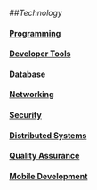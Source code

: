 ##_Technology_

#### [Programming](programming/README.md)

#### [Developer Tools](developer-tools/README.md)

#### [Database](database/README.md)

#### [Networking](networking/README.md)

#### [Security](security/README.md)

#### [Distributed Systems](distributed-systems/README.md)

#### [Quality Assurance](quality-assurance/README.md)

#### [Mobile Development](mobile-development/README.md)
